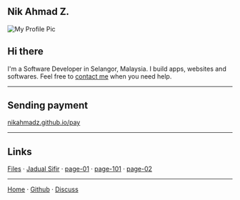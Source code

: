 ## Nik Ahmad Z.

![My Profile Pic](https://avatars0.githubusercontent.com/u/7868782?v=4&s=160)

## Hi there
I'm a Software Developer in Selangor, Malaysia.
I build apps, websites and softwares.
Feel free to [contact me][3] when you need help.

***

## Sending payment
[nikahmadz.github.io/pay](https://nikahmadz.github.io/pay)

***

## Links
[Files](https://nikahmadz.github.io/files)
&middot; [Jadual Sifir](https://nikahmadz.github.io/jadual-sifir)
&middot; [page-01](https://nikahmadz.github.io/page-01)
&middot; [page-101](https://nikahmadz.github.io/page-101)
&middot; [page-02](https://nikahmadz.github.io/page-02)

***

[Home][1] &middot; [Github][2] &middot; [Discuss][3]

[1]:https://nikahmadz.github.io
[2]:https://github.com/nikahmadz/nikahmadz.github.io
[3]:https://github.com/nikahmadz/nikahmadz.github.io/discussions "Go to Discusssion Room"
